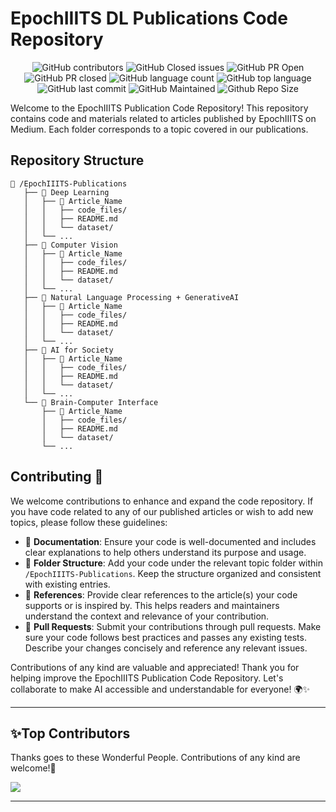
# EpochIIITS DL Publications Code Repository

<div align="center">

![GitHub contributors](https://img.shields.io/github/contributors/epochiiits/Publications?style=for-the-badge&color=blue)
![GitHub Closed issues](https://img.shields.io/github/issues-closed-raw/epochiiits/Publications?style=for-the-badge&color=brightgreen)
![GitHub PR Open](https://img.shields.io/github/issues-pr/epochiiits/Publications?style=for-the-badge&color=aqua)
![GitHub PR closed](https://img.shields.io/github/issues-pr-closed-raw/epochiiits/Publications?style=for-the-badge&color=blue)
![GitHub language count](https://img.shields.io/github/languages/count/epochiiits/Publications?style=for-the-badge&color=brightgreen)
![GitHub top language](https://img.shields.io/github/languages/top/epochiiits/Publications?style=for-the-badge&color=aqua)
![GitHub last commit](https://img.shields.io/github/last-commit/epochiiits/Publications?style=for-the-badge&color=blue)
![GitHub Maintained](https://img.shields.io/badge/Maintained%3F-yes-brightgreen.svg?style=for-the-badge)
![Github Repo Size](https://img.shields.io/github/repo-size/epochiiits/Publications?style=for-the-badge&color=aqua)

</div>

Welcome to the EpochIIITS Publication Code Repository! This repository contains code and materials related to articles published by EpochIIITS on Medium. Each folder corresponds to a topic covered in our publications.

## Repository Structure

```
📁 /EpochIIITS-Publications
   ├── 📁 Deep Learning
   │   ├── 📁 Article_Name
   │   │   ├── code_files/
   │   │   ├── README.md
   │   │   └── dataset/
   │   └── ...
   ├── 📁 Computer Vision
   │   ├── 📁 Article_Name
   │   │   ├── code_files/
   │   │   ├── README.md
   │   │   └── dataset/
   │   └── ...
   ├── 📁 Natural Language Processing + GenerativeAI
   │   ├── 📁 Article_Name
   │   │   ├── code_files/
   │   │   ├── README.md
   │   │   └── dataset/
   │   └── ...
   ├── 📁 AI for Society
   │   ├── 📁 Article_Name
   │   │   ├── code_files/
   │   │   ├── README.md
   │   │   └── dataset/
   │   └── ...
   └── 📁 Brain-Computer Interface
       ├── 📁 Article_Name
       │   ├── code_files/
       │   ├── README.md
       │   └── dataset/
       └── ...
```

## Contributing 🌟

We welcome contributions to enhance and expand the code repository. If you have code related to any of our published articles or wish to add new topics, please follow these guidelines:

- 📝 **Documentation**: Ensure your code is well-documented and includes clear explanations to help others understand its purpose and usage.
- 📁 **Folder Structure**: Add your code under the relevant topic folder within `/EpochIIITS-Publications`. Keep the structure organized and consistent with existing entries.
- 🔗 **References**: Provide clear references to the article(s) your code supports or is inspired by. This helps readers and maintainers understand the context and relevance of your contribution.
- 🚀 **Pull Requests**: Submit your contributions through pull requests. Make sure your code follows best practices and passes any existing tests. Describe your changes concisely and reference any relevant issues.

Contributions of any kind are valuable and appreciated! Thank you for helping improve the EpochIIITS Publication Code Repository. Let's collaborate to make AI accessible and understandable for everyone! 🌍✨

****************************************************************
<h2>✨Top Contributors</h2>   

Thanks goes to these Wonderful People. Contributions of any kind are welcome!🚀 

<a href="https://github.com/epochiiits/Publications/graphs/contributors">
  <img src="https://contrib.rocks/image?repo=epochiiits/Publications" />
</a>

**************************************************************

